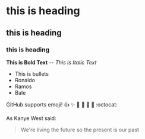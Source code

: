 # this is heading
## this is heading
### this is heading

**This is Bold Text** --
*This is Italic Text*

- This is bullets
- Ronaldo
- Ramos
- Bale

GitHub supports emoji!
:+1: :sparkles: :camel: :tada:
:rocket: :metal: :octocat:

As Kanye West said:
> We're living the future so
> the present is our past
